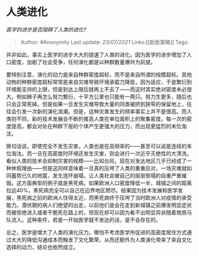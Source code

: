 # 人类进化
*医学的进步是否阻碍了人类的进化?*

> Author: #Anonymity
> Last update: *23/07/2021* 
> Links:[[助医策略]]
> Tags:  

 
并非如此。事实上医学的进步大大的提速了人类的进化。因为医学的进步增加了人口密度，加剧了社会竞争，任何演化都是以种群数量爆炸为前提。

要特别注意，演化的动力是来自种群密度超标，而不是来自所谓的规模超标。其他动物的种群密度超标常常是来自灾难导致环境承载力降低，因为适应，于是繁衍到环境能支持的上限，但是到达上限后就再上不去了——而这时其实绝对密度未必很大。例如狮子再怎么努力繁衍，十平方公里也只能有一两只。努力生更多，随后也只会正常死掉。但是如果一旦发生灾难导致大量的同类被挤到狭窄的保留地上，往往会引发一次新的演化浪潮。但是，这种灾害发生的频率事实上并不是很高。而人类则不同，新的技术发展会不断的推高人类在单位面积上的聚集密度。每一次的密度提高，都会对处在种群下层的个体产生更强大的压力，而出现更猛烈的末位淘汰。

换句话说，即使完全不发生灾害，人类也是在高频率的——甚至可以说是连续的末位淘汰。而一旦在高密度时环境还发生灾害，则会进行一次近乎灭绝性的大清洗。看似人类的技术会抑制灾害的规模——比如台风，现在对发达地区几乎已经成了一种休假理由——但是这同样意味着一旦真的压垮了人类的重重应对，一场灾难就如同蓄势已久的地震，发生连环崩塌，让人类社会被自己的层层倒塌的自重严重摧毁。这方面典型的例子就是黑死病。如果欧洲人口密度降低一半，城镇之间的距离拉远40%，黑死病完全可以自己在边界地区燃尽。结果因为技术发展和医学发展，黑死病之前的欧洲人住得太近，而黑死病终于压垮了当时欧洲人对疫情的承受能力。潜伏期的病人们绝望的出走，以前他们是会在走到新城镇之前爆发明显症状而被拒绝进入或者干脆死在路上的，但现在却可以因为看不出明显异状随着商旅马队流入。这种条件，若是一开始医学就不发达的话，是不会存在的。

总之，医学是增大了人类的演化压力。哪怕不考虑医学所促进的高密度居住方式通过大大的降低沟通成本而触发了文化繁荣，从而还额外为人类演化带来了来自文化选择的动力，结论也依然成立。



